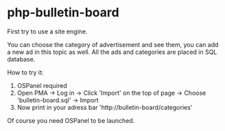 # php-bulletin-board

First try to use a site engine.

You can choose the category of advertisement and see them, you can add a new ad in this topic as well.
All the ads and categories are placed in SQL database.

How to try it:

1. OSPanel required
2. Open PMA -> Log in -> Click 'Import' on the top of page -> Choose 'bulletin-board.sql' -> Import
3. Now print in your adress bar 'http://bulletin-board/categories'

Of course you need OSPanel to be launched.

